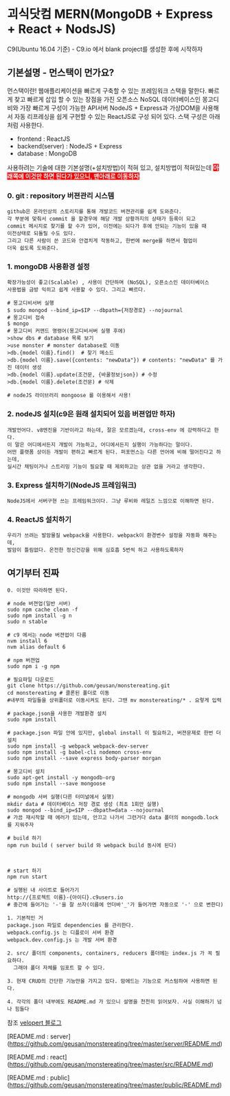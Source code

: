 # 괴식닷컴 MERN(MongoDB + Express + React + NodsJS)
C9(Ubuntu 16.04 기준) - C9.io 에서 blank project를 생성한 후에 시작하자

## 기본설명 - 먼스택이 먼가요?
먼스택이란! 웹애플리케이션을 빠르게 구축할 수 있는 프레임워크 스택을 말한다. 빠르게 찾고 빠르게 삽입 할 수 있는 장점을 가진 오픈소스 NoSQL 데이터베이스인 몽고디비와 가장 빠르게 구성이 가능한 API서버 NodeJS + Express과 
가상DOM을 사용해서 자동 리프레싱을 쉽게 구현할 수 있는 ReactJS로 구성 되어 있다. 스택 구성은 아래처럼 사용한다.
- frontend : ReactJS
- backend(server) : NodeJS + Express
- database : MongoDB

사용하려는 기술에 대한 기본설명(+설치방법)이 적혀 있고, 설치방법이 적혀있는데 <span style="background-color:red;font-weight:bold;color:white">아래쪽에 이것만 하면 된다가 있으니, 맨아래로 이동하자</span>


### 0. git : repository 버젼관리 시스템
    github은 온라인상의 스토리지를 통해 개발코드 버젼관리를 쉽게 도와준다. 
    각 부분에 맞춰서 commit 을 할경우에 해당 개발 상황까지의 상태가 등록이 되고
    commit 메시지로 찾기를 할 수가 있어, 이전에는 되다가 후에 안되는 기능이 있을 때
    이전상태로 되돌릴 수도 있다. 
    그리고 다른 사람이 쓴 코드와 안겹치게 작동하고, 한번에 merge를 하면서 협업이
    더욱 쉽도록 도와준다.
    
### 1. mongoDB 사용환경 설정
    확장가능성이 좋고(Scalable) , 사용이 간단하며 (NoSQL), 오픈소스인 데이터베이스
    사용법을 금방 익히고 쉽게 사용할 수 있다. 그리고 빠르다.
    
    # 몽고디비서버 실행
    $ sudo mongod --bind_ip=$IP --dbpath={저장경로} --nojournal
    # 몽고디비 접속
    $ mongo 
    # 몽고디비 커맨드 명령어(몽고디비서버 실행 후에)
    >show dbs # database 목록 보기
    >use monster # monster database로 이동
    >db.{model 이름}.find()  # 찾기 메소드
    >db.{model 이름}.save({contents: "newData"}) # contents: "newData" 를 가진 데이터 생성
    >db.{model 이름}.update(조건문, {바꿀정보json}) # 수정
    >db.{model 이름}.delete(조건문) # 삭제
    
    # nodeJS 라이브러리 mongoose 를 이용해서 사용!
    
    
### 2. nodeJS 설치(c9은 원래 설치되어 있음 버젼업만 하자)
    개발언어다. v8엔진을 기반이라고 하는데, 잘은 모르겠는데, cross-env 에 강력하다고 한다.
    이 말은 어디에서든지 개발이 가능하고, 어디에서든지 실행이 가능하다는 말이다.
    어떤 플랫폼 상이든 개발이 편하고 빠르게 된다. 퍼포먼스는 다른 언어에 비해 떨어진다고 하는데,
    실시간 채팅이거나 스트리밍 기능이 필요할 때 제외하고는 상관 없을 거라고 생각한다.
    
### 3. Express 설치하기(NodeJS 프레임워크)
    NodeJS에서 서버구현 쓰는 프레임워크이다. 그냥 루비와 레일즈 느낌으로 이해하면 된다.

### 4. ReactJS 설치하기
    우리가 쓰려는 발암물질 webpack을 사용한다. webpack이 환경변수 설정을 자동화 해주는데, 
    발암이 틀림없다. 온전한 정신건강을 위해 심호흡 5번씩 하고 사용하도록하자
    
## 여기부터 진짜
    0. 이것만 따라하면 된다.
    
    # node 버젼업(일반 서버)
    sudo npm cache clean -f
    sudo npm install -g n
    sudo n stable
    
    # c9 에서는 node 버젼업이 다름
    nvm install 6
    nvm alias default 6
    
    # npm 버젼업
    sudo npm i -g npm
    
    # 필요파일 다운로드
    git clone https://github.com/geusan/monstereating.git
    cd monstereating # 클론된 폴더로 이동 
    #내부의 파일들을 상위폴더로 이동시켜도 된다. 그땐 mv monstereating/* . 요렇게 입력
    
    # package.json을 사용한 개발환경 설치
    sudo npm install
    
    # package.json 파일 안에 있지만, global install 이 필요하고, 버젼문제로 한번 더 설치
    sudo npm install -g webpack webpack-dev-server
    sudo npm install -g babel-cli nodemon cross-env
    sudo npm install --save express body-parser morgan
    
    # 몽고디비 설치
    sudo apt-get install -y mongodb-org
    sudo npm install --save mongoose
    
    # mongodb 서버 실행(다른 터미널에서 실행)
    mkdir data # 데이터베이스 저장 경로 생성 (최초 1회만 실행)
    sudo mongod --bind_ip=$IP --dbpath=data --nojournal 
    # 가끔 재시작할 때 에러가 있는데, 안끄고 나가서 그런거다 data 폴더의 mongodb.lock 를 지워주자
    
    # build 하기
    npm run build ( server build 와 webpack build 동시에 된다)
    
    
    
    # start 하기
    npm run start 
    
    # 실행된 내 사이트로 들어가기
    http://{프로젝트 이름}-{아이디}.c9users.io
    # 중간에 들어가는 '-'을 잘 쓰자(이름에 언더바'_'가 들어가면 자동으로 '-' 으로 변한다)
    
    1. 기본적인 거
    package.json 파일로 dependencies 를 관리한다.
    webpack.config.js 는 디플로이 서버 환경
    webpack.dev.config.js 는 개발 서버 환경
    
    2. src/ 폴더의 components, containers, reducers 폴더에는 index.js 가 꼭 필요하다. 
      그래야 폴더 자체를 임포트 할 수 있다.
    
    3. 현재 CRUD의 간단한 기능만을 가지고 있다. 맘에드는 기능으로 커스텀하여 사용하면 된다.
    
    4. 각각의 폴더 내부에도 README.md 가 있으니 설명을 천천히 읽어보자. 사실 이해하기 넘나 힘들다
    

    
    
참조 [velopert 블로그](http://velopert.com "velopert")

[README.md : server] (https://github.com/geusan/monstereating/tree/master/server/README.md)

[README.md : react] (https://github.com/geusan/monstereating/tree/master/src/README.md)

[README.md : public] (https://github.com/geusan/monstereating/tree/master/public/README.md)

